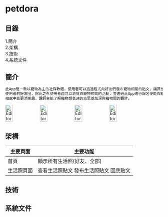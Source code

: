 # petdora
## 目錄
1.簡介  
2.架構  
3.技術  
4.系統文件
## 簡介
```sh
此App是一款以寵物為主的社群軟體，使用者可以透過程式向好友們發布寵物相關的貼文，讓其他使用者留言、分享，並且會在每天固定時間進行好友抽卡，擴增
使用者的好友圈，除此之外使用者還可以瀏覽與寵物相關的活動，並透過此App進行報名便能與寵物一同參加活動，雙向寵物翻譯功能，讓使用者與寵物平時的
相處中能更添樂趣，讓飼主能了解寵物想表達的意思並加深與寵物間的羈絆。
```
<div class="image" style="display:flex">
<img src="https://i.imgur.com/DBir1VH.jpg" alt="Editor" width="22%"/>
<img src="https://i.imgur.com/MNqO6s1.jpg" alt="Editor" width="22%"/>
<img src="https://i.imgur.com/nazHQMm.jpg" alt="Editor" width="22%"/>
<img src="https://i.imgur.com/MNibAGK.jpg" alt="Editor" width="22%"/>
</div>  
  
## 架構
| 主要頁面 | 主要功能 |
|----------|----------|
| 首頁     | 顯示所有生活照(好友、全部)   |
| 生活照頁面     | 查看生活照貼文  發布生活照貼文  回應貼文   |
## 技術
## 系統文件

